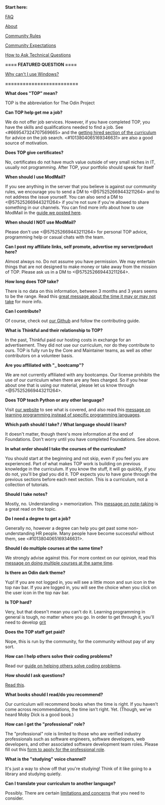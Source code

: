 **Start here:**

[FAQ](https://www.theodinproject.com/faq)

[About](https://www.theodinproject.com/about)

[Community Rules](https://www.theodinproject.com/guides/community/rules)

[Community Expectations](https://www.theodinproject.com/guides/community/expectations)

[How to Ask Technical Questions](https://www.theodinproject.com/guides/community/how_to_ask)

**==== FEATURED QUESTION ====**

[Why can't I use Windows?](https://discord.com/channels/505093832157691914/690588860085960734/828714982253789215)

**=========================**


**What does "TOP" mean?**

TOP is the abbreviation for The Odin Project

**Can TOP help get me a job?**

We do not offer job services. However, if you have completed TOP, you have the skills and qualifications needed to find a job. See <#669547324707569665> and the [getting hired section of the curriculum](https://www.theodinproject.com/paths/full-stack-javascript/courses/getting-hired) for advice on the job search. <#1013804065169346631> are also a good source of motivation.

**Does TOP give certificates?**

No, certificates do not have much value outside of very small niches in IT, usually not programming. After TOP, your portfolio should speak for itself

**When should I use ModMail?**

If you see anything in the server that you believe is against our community rules, we encourage you to send a DM to <@575252669443211264> and to not address the issue yourself. You can also send a DM to <@575252669443211264> if you're not sure if you're allowed to share something in our channels. You can find more info about how to use ModMail in the [guide we posted here](https://discord.com/channels/505093832157691914/1059513837197459547/1082300847716835341).

**When should I NOT use ModMail?**

Please don't use <@575252669443211264> for personal TOP advice, programming help or casual chats with the team.

**Can I post my affiliate links, self promote, advertise my server/product here?**

Almost always no. Do not assume you have permission. We may entertain things that are not designed to make money or take away from the mission of TOP. Please ask us in a DM to <@575252669443211264>.

**How long does TOP take?**

There is no data on this information, between 3 months and 3 years seems to be the range. Read this [great message about the time it may or may not take](https://discord.com/channels/505093832157691914/505093832157691916/765633002393829389) for more info.

**Can I contribute?**

Of course, check out [our Github](https://github.com/TheOdinProject) and follow the contributing guide.

**What is Thinkful and their relationship to TOP?**

In the past, Thinkful paid our hosting costs in exchange for an advertisement. They did not use our curriculum, nor do they contribute to ours. TOP is fully run by the Core and Maintainer teams, as well as other contributors on a volunteer basis.

**Are you affiliated with "_ bootcamp"?**

We are not currently affiliated with any bootcamps. Our license prohibits the use of our curriculum when there are any fees charged. So if you hear about one that is using our material, please let us know through <@575252669443211264>.

**Does TOP teach Python or any other language?**

Visit [our website](https://www.theodinproject.com) to see what is covered, and also read this [message on learning programming instead of specific programming languages](https://discord.com/channels/505093832157691914/505093832157691916/739908597873508454).

**Which path should I take? / What language should I learn?**

It doesn't matter, though there's more information at the end of Foundations. Don't worry until you have completed Foundations. See above.

**In what order should I take the courses of the curriculum?**

You should start at the beginning and not skip, even if you feel you are experienced. Part of what makes TOP work is building on previous knowledge in the curriculum. If you know the stuff, it will go quickly, if you do not, you'll be glad you did it. TOP expects you to have gone through the previous sections before each next section. This is a curriculum, not a collection of tutorials.

**Should I take notes?**

Mostly, no. Understanding > memorization. This [message on note-taking](https://discord.com/channels/505093832157691914/505093832157691916/768161823366578176) is a great read on the topic.

**Do I need a degree to get a job?**

Generally no, however a degree can help you get past some non-understanding HR people. Many people have become successful without them, see <#1013804065169346631>.

**Should I do multiple courses at the same time?**

We strongly advise against this. For more context on our opinion, read this [message on doing multiple courses at the same time](https://discord.com/channels/505093832157691914/505093832157691916/778727680438698055).

**Is there an Odin dark theme?**

Yup! If you are not logged in, you will see a little moon and sun icon in the top nav bar. If you are logged in, you will see the choice when you click on the user icon in the top nav bar.

**Is TOP hard?**

Very, but that doesn't mean you can't do it. Learning programming in general is tough, no matter where you go. In order to get through it, you'll need to develop [grit](https://www.ted.com/talks/angela_lee_duckworth_grit_the_power_of_passion_and_perseverance)

**Does the TOP staff get paid?**

Nope, this is run by the community, for the community without pay of any sort.

**How can I help others solve their coding problems?**

Read our [guide on helping others solve coding problems](https://www.theodinproject.com/paths/foundations/courses/foundations/lessons/join-the-odin-community#how-to-help-others-solve-coding-problems).

**How should I ask questions?**

[Read this](https://www.theodinproject.com/guides/community/how_to_ask).

**What books should I read/do you recommend?**

Our curriculum will recommend books when the time is right. If you haven't come across recommendations, the time isn't right. Yet. (Though, we've heard Moby Dick is a good book.)

**How can I get the "professional" role?**

The "professional" role is limited to those who are verified industry professionals such as software engineers, software developers, web developers, and other associated software development team roles. Please fill out this [form to apply for the professional role](https://dyno.gg/form/ad2fdb2f).

**What is the "studying" voice channel?**

It's just a way to show off that you're studying! Think of it like going to a library and studying quietly.

**Can I translate your curriculum to another language?**

Possibly. There are certain [limitations and concerns](https://github.com/TheOdinProject/blog/wiki/What-about-translations-of-your-curriculum) that you need to consider.
